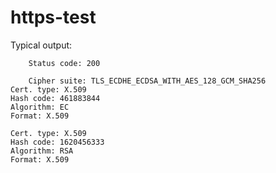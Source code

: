 # https-test

Typical output:

        Status code: 200

        Cipher suite: TLS_ECDHE_ECDSA_WITH_AES_128_GCM_SHA256
	Cert. type: X.509
	Hash code: 461883844
	Algorithm: EC
	Format: X.509

	Cert. type: X.509
	Hash code: 1620456333
	Algorithm: RSA
	Format: X.509

